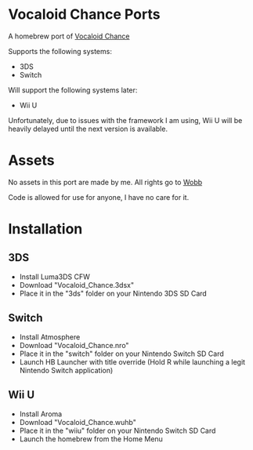 # Vocaloid Chance Ports

A homebrew port of [Vocaloid Chance](https://wobbuu.itch.io/vocaloid-chance)

Supports the following systems:
- 3DS
- Switch

Will support the following systems later:
- Wii U

Unfortunately, due to issues with the framework I am using, Wii U will be heavily delayed until the next version is available.

# Assets
No assets in this port are made by me. All rights go to [Wobb](https://x.com/wobbuuu)

Code is allowed for use for anyone, I have no care for it.

# Installation

## 3DS
- Install Luma3DS CFW
- Download "Vocaloid_Chance.3dsx" 
- Place it in the "3ds" folder on your Nintendo 3DS SD Card

## Switch
- Install Atmosphere
- Download "Vocaloid_Chance.nro" 
- Place it in the "switch" folder on your Nintendo Switch SD Card
- Launch HB Launcher with title override (Hold R while launching a legit Nintendo Switch application)

## Wii U
- Install Aroma
- Download "Vocaloid_Chance.wuhb"
- Place it in the "wiiu" folder on your Nintendo Switch SD Card
- Launch the homebrew from the Home Menu

